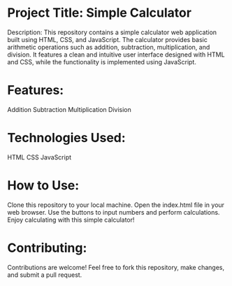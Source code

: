 # Project Title: Simple Calculator

Description:
This repository contains a simple calculator web application built using HTML, CSS, and JavaScript. The calculator provides basic arithmetic operations such as addition, subtraction, multiplication, and division. It features a clean and intuitive user interface designed with HTML and CSS, while the functionality is implemented using JavaScript.

# Features:

Addition
Subtraction
Multiplication
Division

# Technologies Used:
HTML 
CSS 
JavaScript 

# How to Use:

Clone this repository to your local machine.
Open the index.html file in your web browser.
Use the buttons to input numbers and perform calculations.
Enjoy calculating with this simple calculator!

# Contributing:
Contributions are welcome! Feel free to fork this repository, make changes, and submit a pull request.
